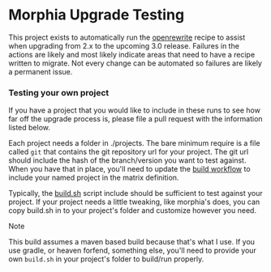 # Morphia Upgrade Testing
This project exists to automatically run the [openrewrite](https://docs.openrewrite.org/) recipe to assist when upgrading from 2.x to 
the upcoming 3.0 release.  Failures in the actions are likely and most likely indicate areas that need to have a recipe written to 
migrate.  Not every change can be automated so failures are likely a permanent issue.  

### Testing your own project
If you have a project that you would like to include in these runs to see how far off the upgrade process is, please file a pull request with 
the information listed below.

Each project needs a folder in ./projects.  The bare minimum require is a file called `git` that contains the git repository url 
for your project.  The git url should include the hash of the branch/version you want to test against.  When you have that in place, 
you'll need to update the [build workflow](.github/workflows/build.yml) to include your named project in the matrix definition.

Typically, the [build.sh](build.sh) script include should be sufficient to test against your project.  If your project 
needs a little tweaking, like morphia's does, you can copy build.sh in to your project's folder and customize however you need.

> [!NOTE]
> This build assumes a maven based build because that's what I use.  If you use gradle, or heaven forfend, something else, you'll need 
> to provide your own `build.sh` in your project's folder to build/run properly.